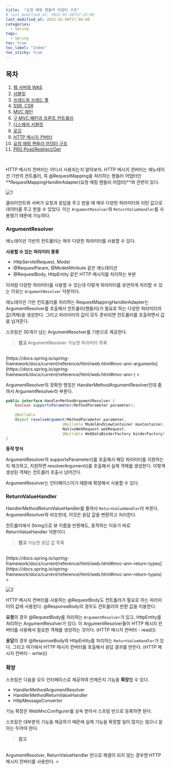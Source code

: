 ```yaml
---
title:  "요청 매핑 핸들러 어뎁터 구조"
# last_modified_at: 2022-07-20T17:25:00
last_modified_at: 2023-02-09T17:00:00
categories: 
  - Spring
tags:
  - Spring
toc: true
toc_label: "Index"
toc_sticky: true
---
```


## 목차

1. [웹 서버와 WAS](https://yessm621.github.io/http/Web-WebServer-WAS/)
2. [서블릿](https://yessm621.github.io/spring/Spring-Servlet/)
3. [쓰레드와 쓰레드 풀](https://yessm621.github.io/spring/Spring-Thread/)
4. [SSR, CSR](https://yessm621.github.io/http/Web-SSR-CSR/)
5. [MVC 패턴](https://yessm621.github.io/spring/Spring-MVCPattern/)
6. [구 MVC 패턴과 프론트 컨트롤러](https://yessm621.github.io/spring/Spring-MVCPattern-FrontController/)
7. [디스패처 서블릿](https://yessm621.github.io/spring/Spring-DispatcherServlet/)
8. [로깅](https://yessm621.github.io/web/Spring-Logging/)
9. [HTTP 메시지 컨버터](https://yessm621.github.io/spring/Spring-HTTPMessageConverter/)
10. [요청 매핑 핸들러 어댑터 구조](https://yessm621.github.io/spring/Spring-RequestMappingHandlerAdapter/)
11. [PRG Post/Redirect/Get](https://yessm621.github.io/spring/Spring-PRG/)

<br>

HTTP 메시지 컨버터는 어디서 사용되는지 알아보자. HTTP 메시지 컨버터는 애노테이션 기반의 컨트롤러, 즉 @RequestMapping을 처리하는 핸들러 어댑터인 **RequestMappingHandlerAdapter(요청 매핑 헨들러 어댑터)**와 관련이 있다.

![1](https://user-images.githubusercontent.com/79130276/217749688-cfdb9fcc-5aa3-4e14-b9ca-ad982a020c96.png)

클라이언트와 서버가 요청과 응답을 주고 받을 때 매우 다양한 파라미터와 리턴 값으로 데이터를 주고 받을 수 있었다. 이는 `ArgumentResolver`와 `ReturnValueHandler`를 사용했기 때문에 가능하다.

### ArgumentResolver

애노테이션 기반의 컨트롤러는 매우 다양한 파라미터를 사용할 수 있다.

**사용할 수 있는 파라미터 종류**

- HttpServletRequest, Model
- @RequestParam, @ModelAttribute 같은 애노테이션
- @RequestBody, HttpEntity 같은 HTTP 메시지를 처리하는 부분

이처럼 다양한 파라미터를 사용할 수 있는데 이렇게 파라미터를 유연하게 처리할 수 있는 이유는 `ArgumentResolver` 덕분이다.

애노테이션 기반 컨트롤러를 처리하는 RequestMappingHandlerAdapter는 ArgumentResolver를 호출해서 컨트롤러(핸들러)가 필요로 하는 다양한 파라미터의 값(객체)을 생성한다. 그리고 파라미터의 값이 모두 준비되면 컨트롤러를 호출하면서 값을 넘겨준다.

스프링은 30개가 넘는 ArgumentResolver를 기본으로 제공한다.

> **참고** ArgumentResolver 가능한 파라미터 목록
<br>
[https://docs.spring.io/spring-framework/docs/current/reference/html/web.html#mvc-ann-arguments](https://docs.spring.io/spring-framework/docs/current/reference/html/web.html#mvc-ann-)
> 

ArgumentResolver의 정확한 명칭은 HandlerMethodArgumentResolver인데 줄여서 ArgumentResolver라 부른다.

```java
public interface HandlerMethodArgumentResolver {
	boolean supportsParameter(MethodParameter parameter);
	
	@Nullable
	Object resolveArgument(MethodParameter parameter, 
                         @Nullable ModelAndViewContainer mavContainer,
                         NativeWebRequest webRequest, 
                         @Nullable WebDataBinderFactory binderFactory) throws Exception;
}
```

**동작 방식**

ArgumentResolver의 supportsParameter()를 호출해서 해당 파라미터를 지원하는지 체크하고, 지원하면 resolverArgument()를 호출해서 실제 객체를 생성한다. 이렇게 생성된 객체는 컨트롤러 호출시 넘어간다.

ArgumentResolver는 인터페이스이기 때문에 확장해서 사용할 수 있다.

### ReturnValueHandler

HandlerMethodReturnValueHandler를 줄여서 `ReturnValueHandler`라 부른다. ArgumentResolver와 비슷한데, 이것은 응답 값을 변환하고 처리한다.

컨트롤러에서 String으로 뷰 이름을 반환해도, 동작하는 이유가 바로 ReturnValueHandler 덕분이다.

> **참고** 가능한 응답 값 목록
<br>
[https://docs.spring.io/spring-framework/docs/current/reference/html/web.html#mvc-ann-return-types](https://docs.spring.io/spring-framework/docs/current/reference/html/web.html#mvc-ann-return-types)
> 

![2](https://user-images.githubusercontent.com/79130276/217749695-244cb710-9c47-461f-bbb1-2d3af3c42b07.png)

HTTP 메시지 컨버터를 사용하는 @RequestBody도 컨트롤러가 필요로 하는 파라미터의 값에 사용된다. @ResponseBody의 경우도 컨트롤러의 반환 값을 이용한다.

**요청**의 경우 @RequestBody를 처리하는 `ArgumentResolver`가 있고, HttpEntity를 처리하는 ArgumentResolver가 있다. 이 ArgumentResolver들이 HTTP 메시지 컨버터를 사용해서 필요한 객체를 생성하는 것이다. (HTTP 메시지 컨버터 - read())

**응답**의 경우 @ResponseBody와 HttpEntity를 처리하는 `ReturnValueHandler`가 있다. 그리고 여기에서 HTTP 메시지 컨버터를 호출해서 응답 결과를 만든다. (HTTP 메시지 컨버터 - write())

### 확장

스프링은 다음을 모두 인터페이스로 제공하여 언제든지 기능을 **확장**할 수 있다.

- HandlerMethodArgumentResolver
- HandlerMethodReturnValueHandler
- HttpMessageConverter

기능 확장은 WebMvcConfigurer를 상속 받아서 스프링 빈으로 등록하면 된다.

스프링은 대부분의 기능을 제공하기 때문에 실제 기능을 확장할 일이 많지는 않으나 알아는 두어야 한다.

> **참고**
<br>
ArgumentResolver, ReturnValueHandler 만으로 해결이 되지 않는 경우엔 HTTP 메시지 컨버터를 사용한다.
>